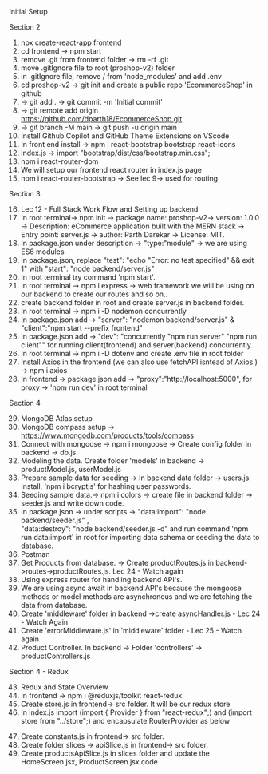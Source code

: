 Initial Setup

Section 2

1. npx create-react-app frontend
2. cd frontend -> npm start
3. remove .git from frontend folder -> rm -rf .git
4. move .gitIgnore file to root (proshop-v2) folder
5. in .gitIgnore file, remove / from 'node_modules' and add .env
6. cd proshop-v2 -> git init and create a public repo 'EcommerceShop' in github
7. -> git add . -> git commit -m 'Initial commit'
8. -> git remote add origin https://github.com/dparth18/EcommerceShop.git
9. -> git branch -M main -> git push -u origin main
10. Install Github Copilot and GitHub Theme Extensions on VScode
11. In front end install -> npm i react-bootstrap bootstrap react-icons
12. index.js -> import "bootstrap/dist/css/bootstrap.min.css";
13. npm i react-router-dom
14. We will setup our frontend react router in index.js page
15. npm i react-router-bootstrap -> See lec 9-> used for routing <LinkContaner></LinkContaner>

Section 3

16. Lec 12 - Full Stack Work Flow and Setting up backend
17. In root terminal-> npm init -> package name: proshop-v2-> version: 1.0.0 -> Description: eCommerce application built with the MERN stack -> Entry point: server.js -> author: Parth Darekar -> License: MIT.
18. In package.json under description -> "type:"module" -> we are using ES6 modules
19. In package.json, replace "test": "echo \"Error: no test specified\" && exit 1" with "start": "node backend/server.js"
20. In root terminal try command 'npm start'.
21. In root terminal -> npm i express -> web framework we will be using on our backend to create our routes and so on..
22. create backend folder in root and create server.js in backend folder.
23. In root terminal -> npm i -D nodemon concurrently
24. In package.json add -> "server": "nodemon backend/server.js" & "client":"npm start --prefix frontend"
25. In package.json add -> "dev": "concurrently \"npm run server\" \"npm run client\"" for running client(frontend) and server(backend) concurrently.
26. In root terminal -> npm i -D dotenv and create .env file in root folder
27. Install Axios in the frontend (we can also use fetchAPI isntead of Axios ) -> npm i axios
28. In frontend -> package.json add -> "proxy":"http://localhost:5000", for proxy -> 'npm run dev' in root terminal

Section 4

29. MongoDB Atlas setup
30. MongoDB compass setup -> https://www.mongodb.com/products/tools/compass
31. Connect with mongoose -> npm i mongoose -> Create config folder in backend -> db.js
32. Modeling the data. Create folder 'models' in backend -> productModel.js, userModel.js
33. Prepare sample data for seeding -> In backend data folder -> users.js. Install, 'npm i bcryptjs' for hashing user passwords.
34. Seeding sample data.-> npm i colors -> create file in backend folder -> seeder.js and write down code.
35. In package.json -> under scripts -> "data:import": "node backend/seeder.js" ,  
    "data:destroy": "node backend/seeder.js -d" and run command 'npm run data:import' in root for importing data schema or seeding the data to database.
36. Postman
37. Get Products from database. -> Create productRoutes.js in backend->routes->productRoutes.js. Lec 24 - Watch again
38. Using express router for handling backend API's.
39. We are using async await in backend API's because the mongoose methods or model methods are asynchronous and we are fetching the data from database.
40. Create 'middleware' folder in backend ->create asyncHandler.js - Lec 24 - Watch Again
41. Create 'errorMiddleware.js' in 'middleware' folder - Lec 25 - Watch again
42. Product Controller. In backend -> Folder 'controllers' -> productControllers.js

Section 4 - Redux

43. Redux and State Overview
44. In frontend -> npm i @reduxjs/toolkit react-redux
45. Create store.js in frontend-> src folder. It will be our redux store
46. In index.js import (import { Provider } from "react-redux";) and (import store from "../store";) and encapsulate RouterProvider as below
<!-- <Provider store={store}>
      <RouterProvider router={router} />
      {/* <App/> */}
</Provider> -->

47. Create constants.js in frontend-> src folder.
48. Create folder slices -> apiSlice.js in frontend-> src folder.
49. Create productsApiSlice.js in slices folder and update the HomeScreen.jsx, ProductScreen.jsx code
